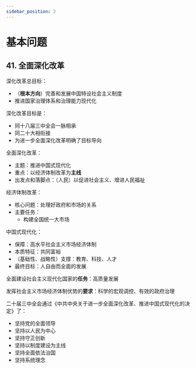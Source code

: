 ```yaml
---
sidebar_position: 2
---
```


# 基本问题

## 41. 全面深化改革

深化改革总目标：

+ （**根本方向**）完善和发展中国特设社会主义制度
+ 推进国家治理体系和治理能力现代化

深化改革目标是：

+ 同十八届三中全会一脉相承
+ 同二十大相衔接
+ 为进一步全面深化改革明确了目标导向

全面深化改革：

+ 主题：推进中国式现代化
+ 重点：以经济体制改革为**主线**
+ 出发点和落脚点：（人民）以促进社会主义、增进人民福祉

经济体制改革：

+ 核心问题：处理好政府和市场的关系 
+ 主要任务：
  + 构建全国统一大市场

中国式现代化：

+ 保障：高水平社会主义市场经济体制
+ 本质特征：共同富裕
+ （基础性、战略性）支撑：教育、科技、人才
+ 最终目标：人自由而全面的发展

全面建设社会主义现代化国家的**任务**：高质量发展

发挥社会主义市场经济体制优势的**要求**：科学的宏观调控、有效的政府治理

二十届三中全会通过《中共中央关于进一步全面深化改革、推进中国式现代化的决定》了：

+ 坚持党的全面领导
+ 坚持以人民为中心
+ 坚持守正创新
+ 坚持以制度建设为主线
+ 坚持全面依法治国
+ 坚持系统理念